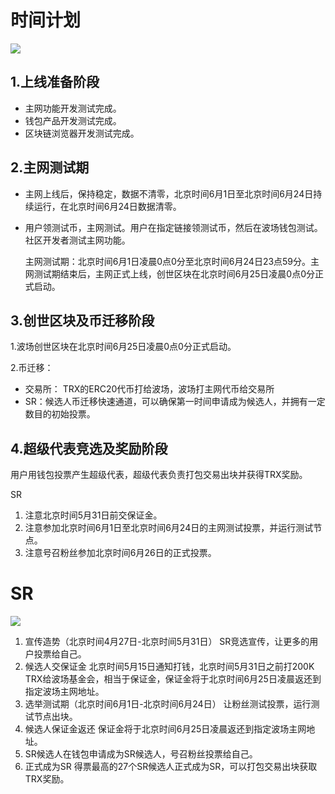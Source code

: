# 时间计划

![](https://raw.githubusercontent.com/ybhgenius/Documentation/master/images/波场主网上线后的指导方案/时间计划.png)

## 1.上线准备阶段

+ 主网功能开发测试完成。
+ 钱包产品开发测试完成。
+ 区块链浏览器开发测试完成。

## 2.主网测试期

+ 主网上线后，保持稳定，数据不清零，北京时间6月1日至北京时间6月24日持续运行，在北京时间6月24日数据清零。
+ 用户领测试币，主网测试。用户在指定链接领测试币，然后在波场钱包测试。社区开发者测试主网功能。

    主网测试期：北京时间6月1日凌晨0点0分至北京时间6月24日23点59分。主网测试期结束后，主网正式上线，创世区块在北京时间6月25日凌晨0点0分正式启动。

## 3.创世区块及币迁移阶段

1.波场创世区块在北京时间6月25日凌晨0点0分正式启动。

2.币迁移：
+ 交易所： TRX的ERC20代币打给波场，波场打主网代币给交易所
+ SR：候选人币迁移快速通道，可以确保第一时间申请成为候选人，并拥有一定数目的初始投票。

## 4.超级代表竞选及奖励阶段

用户用钱包投票产生超级代表，超级代表负责打包交易出块并获得TRX奖励。

SR
1.	注意北京时间5月31日前交保证金。 
2.	注意参加北京时间6月1日至北京时间6月24日的主网测试投票，并运行测试节点。 
3.	注意号召粉丝参加北京时间6月26日的正式投票。

# SR

![](https://raw.githubusercontent.com/ybhgenius/Documentation/master/images/波场主网上线后的指导方案/SR指引.png)

1.	宣传造势（北京时间4月27日-北京时间5月31日）
SR竞选宣传，让更多的用户投票给自己。
2.	候选人交保证金
北京时间5月15日通知打钱，北京时间5月31日之前打200K TRX给波场基金会，相当于保证金，保证金将于北京时间6月25日凌晨返还到指定波场主网地址。
3.	选举测试期（北京时间6月1日-北京时间6月24日）
让粉丝测试投票，运行测试节点出块。 
4.	候选人保证金返还
保证金将于北京时间6月25日凌晨返还到指定波场主网地址。
5.	SR候选人在钱包申请成为SR候选人，号召粉丝投票给自己。
6.	正式成为SR
得票最高的27个SR候选人正式成为SR，可以打包交易出块获取TRX奖励。

